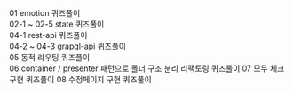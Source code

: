01 emotion 퀴즈풀이   
02-1 ~ 02-5 state 퀴즈풀이   
04-1 rest-api 퀴즈풀이   
04-2 ~ 04-3 grapql-api 퀴즈풀이   
05 동적 라우팅 퀴즈풀이   
06 container / presenter 패턴으로 폴더 구조 분리 리팩토링 퀴즈풀이
07 모두 체크 구현 퀴즈풀이
08 수정페이지 구현 퀴즈풀이
